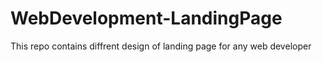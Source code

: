# WebDevelopment-LandingPage
This repo contains diffrent design of landing page for any web developer  
